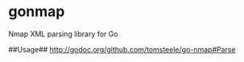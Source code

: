 gonmap
======

Nmap XML parsing library for Go

##Usage##
http://godoc.org/github.com/tomsteele/go-nmap#Parse
